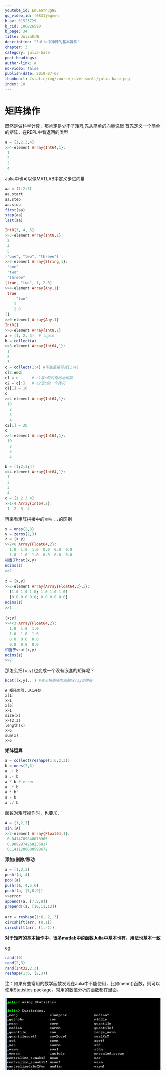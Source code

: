 ```yaml
---
youtube_id: EnueGYn3gNE
qq_video_id: f0831jwgmwh
b_av: 61523729
b_cid: 106826598
b_page: 34
title: Julia矩阵
description: "Julia中矩阵的基本操作"
chapter: 3
category: julia-base
post-headings:
author-link: #
no-video: false
publish-date: 2019-07-07
thumbnail: /static/img/course_cover-small/julia-base.png
index: 10
---
```



# 矩阵操作
既然是做科学计算，那肯定是少不了矩阵,先从简单的向量说起
首先定义一个简单的矩阵，在REPL中看返回的类型
```Julia
a = [1,2,3,4]
>>4-element Array{Int64,1}:
 1
 2
 3
 4
```
Julia中也可以像MATLAB中定义步进向量
```Julia
aa = (1:2:5)
aa.start
aa.step
aa.stop
first(aa)
step(aa)
last(aa)
```
```Julia
Int8[3, 4, 5]
>>3-element Array{Int8,1}:
 3
 4
 5
["one", "two", "threee"]
>>3-element Array{String,1}:
 "one"   
 "two"   
 "threee"
[true, "two", 1, 2.0]
>>4-element Array{Any,1}:
 true     
     "two"
    1     
    2.0   
[]
>>0-element Array{Any,1}
Int8[]
>>0-element Array{Int8,1}
a = (1, 2, 3)  # tuple
b = collect(a)
>>3-element Array{Int64,1}:
 1
 2
 3
c = collect(1:4) #不能直接写成[1:4]
c[2:end]
c1 = c      # c1与c的内存地址相同
c2 = c[:]   # c2是c的一个拷贝
c1[1] = 10
c
>>4-element Array{Int64,1}:
 10
  2
  3
  4
c2[1] = 20
c
>>4-element Array{Int64,1}:
 10
  2
  3
  4

```

```Julia
b = [1;2;3;4]
>>4-element Array{Int64,1}:
 1
 2
 3
 4
c = [1 2 3 4]
>>1×4 Array{Int64,2}:
 1  2  3  4
```
再来看矩阵拼接中的`空格` `,` `;`的区别
```Julia
x = ones(2,3)
y = zeros(2,3)
z = [x y]
>>2×6 Array{Float64,2}:
  1.0  1.0  1.0  0.0  0.0  0.0
  1.0  1.0  1.0  0.0  0.0  0.0
相当于hcat(x,y)
ndims(z)
>>2

z = [x,y]
>>2-element Array{Array{Float64,2},1}:
  [1.0 1.0 1.0; 1.0 1.0 1.0]
  [0.0 0.0 0.0; 0.0 0.0 0.0]
ndims(z)
>>1

[x;y]
>>4×3 Array{Float64,2}:
  1.0  1.0  1.0
  1.0  1.0  1.0
  0.0  0.0  0.0
  0.0  0.0  0.0
相当于vcat(x,y)
ndims(z)
>>2
```
那怎么把`[x,y]`也变成一个没有嵌套的矩阵呢？
```Julia
hcat([x,y]...) #表示把矩阵内部的Array作拼接
```
```
# 矩阵索引，从1开始
x[1]
>>1
x[6]
>>1
size(x)
>>(2,3)
length(x)
>>6
sum(x)
>>6
```

**矩阵运算**
```Julia
a = collect(reshape(1:6,2,3))
b = ones(2,3)
a .+ b
a .- b
a * b # error
a .* b
a * b'
a / b
a ./ b
```


函数对矩阵操作时，也要加`.`
```Julia
A = [1,2,3]
sin.(A)
>>3-element Array{Float64,1}:
 0.8414709848078965
 0.9092974268256817
 0.1411200080598672
```

**添加/删除/移动**
```Julia
a = [1,2,3]
push!(a, 4)
pop!(a)
push!(a, 4,5,6)
push!(a, [7,8,9])
>>error
append!(a, [7,8,9])
prepend!(a, [10,11,12])

arr = reshape(1:6, 2, 3)
circshift(arr, (0,1))
circshift(arr, (1,-2))

```





**对于矩阵的基本操作中，很多matlab中的函数Julia中基本也有，用法也基本一致**

eg.
```Julia
rand(10)
rand(2,3)
rand(Int32,2,3)
reshape(1:6, (2,3))
```

注：如果有些常用的数学函数发现在Julia中不能使用，比如mean()函数，则可以使用Statistics package。常用的数值分析的函数都在里面。

![image](https://raw.githubusercontent.com/Bounce00/pic/master/Julia%20course/%E6%95%B0%E5%AD%A6%E8%BF%90%E7%AE%97.png)








